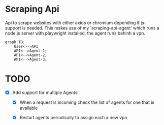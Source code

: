 # Scraping Api

Api to scrape websites with either axios or chromium depending if js-support is needed.
This makes use of my 'scraping-api-agent' which runs a node.js server with playwright installed,
the agent runs behinh a vpn.


```mermaid
graph TD;
    User<-->API
    API<-->Agent-1;
    API<-->Agent-2;
    API<-->Agent-3;
```

# TODO

- [x] Add support for multiple Agents
  - [x] When a request is incoming check the list of agents for one that is available
  - [x] Restart agents periodically to assign each a new vpn

